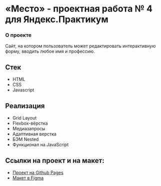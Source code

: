 # «Место» - проектная работа № 4 для Яндекс.Практикум

### О проекте

Сайт, на котором пользователь может редактировать интерактивную форму, вводить любое имя и профессию.

## Стек

* HTML
* CSS
* Javascript

## Реализация

* Grid Layout
* Flexbox-вёрстка
* Медиазапросы
* Адаптивная верстка
* БЭМ Nested
* Функционал на JavaScript

## Ссылки на проект и на макет:

* [Проект на Github Pages](https://ludmilavp.github.io/mesto/)
* [Макет в Figma](https://www.figma.com/file/2cn9N9jSkmxD84oJik7xL7/JavaScript.-Sprint-4?node-id=0%3A1)
